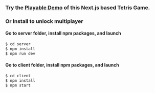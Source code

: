 ### Try the [Playable Demo](https://tetris-client.vercel.app/) of this Next.js based Tetris Game.

### Or Install to unlock multiplayer
#### Go to server folder, install npm packages, and launch
``` bash
$ cd server
$ npm install
$ npm run dev
```
#### Go to client folder, install npm packages, and launch
``` bash
$ cd client
$ npm install
$ npm start
```
